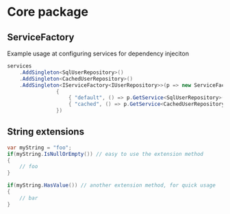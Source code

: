 Core package
============
## ServiceFactory
Example usage at configuring services for dependency injeciton
```cs
services
    .AddSingleton<SqlUserRepository>()
    .AddSingleton<CachedUserRepository>()
    .AddSingleton<IServiceFactory<IUserRepository>>(p => new ServiceFactory<IUserRepository> // resolves services by name
                {
                    { "default", () => p.GetService<SqlUserRepository>() },
                    { "cached", () => p.GetService<CachedUserRepository>() }
                })
```

## String extensions
```cs
var myString = "foo";
if(myString.IsNullOrEmpty()) // easy to use the extension method
{
    // foo
}

if(myString.HasValue()) // another extension method, for quick usage
{
    // bar
}
```
